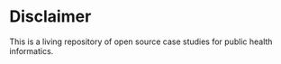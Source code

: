 # Disclaimer
This is a living repository of open source case studies for public health informatics.
